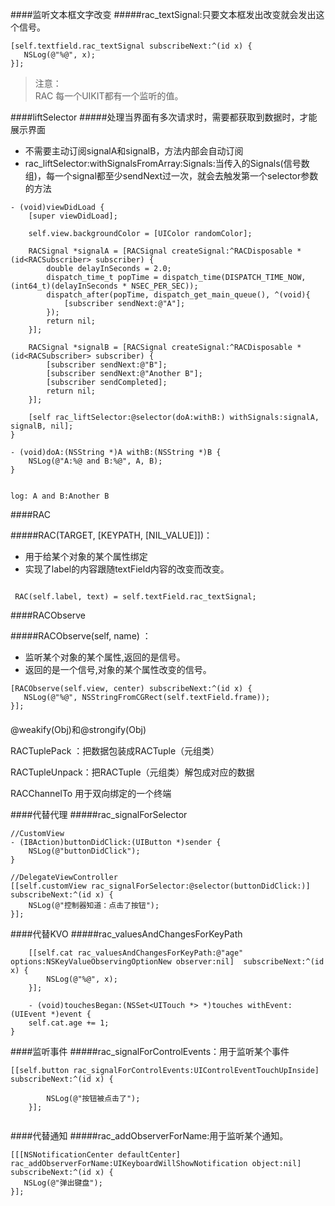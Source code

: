
####监听文本框文字改变
#####rac_textSignal:只要文本框发出改变就会发出这个信号。
```
[self.textfield.rac_textSignal subscribeNext:^(id x) {
   NSLog(@"%@", x);
}];

```

>注意：  
RAC 每一个UIKIT都有一个监听的值。


####liftSelector
#####处理当界面有多次请求时，需要都获取到数据时，才能展示界面

* 不需要主动订阅signalA和signalB，方法内部会自动订阅
* rac_liftSelector:withSignalsFromArray:Signals:当传入的Signals(信号数组)，每一个signal都至少sendNext过一次，就会去触发第一个selector参数的方法

```
- (void)viewDidLoad {
    [super viewDidLoad];
    
    self.view.backgroundColor = [UIColor randomColor];
    
    RACSignal *signalA = [RACSignal createSignal:^RACDisposable *(id<RACSubscriber> subscriber) {
        double delayInSeconds = 2.0;
        dispatch_time_t popTime = dispatch_time(DISPATCH_TIME_NOW, (int64_t)(delayInSeconds * NSEC_PER_SEC));
        dispatch_after(popTime, dispatch_get_main_queue(), ^(void){
            [subscriber sendNext:@"A"];
        });
        return nil;
    }];
    
    RACSignal *signalB = [RACSignal createSignal:^RACDisposable *(id<RACSubscriber> subscriber) {
        [subscriber sendNext:@"B"];
        [subscriber sendNext:@"Another B"];
        [subscriber sendCompleted];
        return nil;
    }];
    
    [self rac_liftSelector:@selector(doA:withB:) withSignals:signalA, signalB, nil];
}

- (void)doA:(NSString *)A withB:(NSString *)B {
    NSLog(@"A:%@ and B:%@", A, B);
}


log: A and B:Another B

```

####RAC

#####RAC(TARGET, [KEYPATH, [NIL_VALUE]])：

* 用于给某个对象的某个属性绑定
* 实现了label的内容跟随textField内容的改变而改变。

```

 RAC(self.label, text) = self.textField.rac_textSignal;

```

####RACObserve

#####RACObserve(self, name) ：


* 监听某个对象的某个属性,返回的是信号。
* 返回的是一个信号,对象的某个属性改变的信号。

```
[RACObserve(self.view, center) subscribeNext:^(id x) {
   NSLog(@"%@", NSStringFromCGRect(self.textField.frame));
}];

```

####
@weakify(Obj)和@strongify(Obj)

RACTuplePack ：把数据包装成RACTuple（元组类）

RACTupleUnpack：把RACTuple（元组类）解包成对应的数据

RACChannelTo 用于双向绑定的一个终端


####代替代理
#####rac_signalForSelector

```
//CustomView
- (IBAction)buttonDidClick:(UIButton *)sender {
    NSLog(@"buttonDidClick");
}

//DelegateViewController
[[self.customView rac_signalForSelector:@selector(buttonDidClick:)] subscribeNext:^(id x) {
    NSLog(@"控制器知道：点击了按钮");
}];

```

####代替KVO 
#####rac_valuesAndChangesForKeyPath
```
    [[self.cat rac_valuesAndChangesForKeyPath:@"age" options:NSKeyValueObservingOptionNew observer:nil]  subscribeNext:^(id x) {
        NSLog(@"%@", x);
    }];
    
    - (void)touchesBegan:(NSSet<UITouch *> *)touches withEvent:(UIEvent *)event {
    self.cat.age += 1;
}

```

####监听事件
#####rac_signalForControlEvents：用于监听某个事件

```
[[self.button rac_signalForControlEvents:UIControlEventTouchUpInside] subscribeNext:^(id x) {

        NSLog(@"按钮被点击了");
    }];
    
```

####代替通知
#####rac_addObserverForName:用于监听某个通知。

```
[[[NSNotificationCenter defaultCenter] rac_addObserverForName:UIKeyboardWillShowNotification object:nil] subscribeNext:^(id x) {
   NSLog(@"弹出键盘");
}];

```










